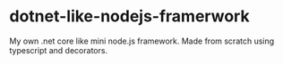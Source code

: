 # dotnet-like-nodejs-framerwork
My own .net core like mini node.js framework. Made from scratch using typescript and decorators.
